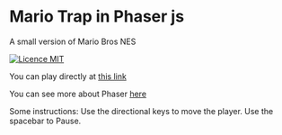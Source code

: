 # Mario Trap in Phaser js

A small version of Mario Bros NES

[![Licence MIT](https://img.shields.io/badge/licence-MIT-blue.svg)](https://github.com/lpbaiser/mariotrap/blob/master/LICENSE)

You can play directly at [this link](https://lpbaiser.github.io/mariotrap/)

You can see more about Phaser [here](https://github.com/photonstorm/phaser)

Some instructions:
Use the directional keys to move the player.
Use the spacebar to Pause.
